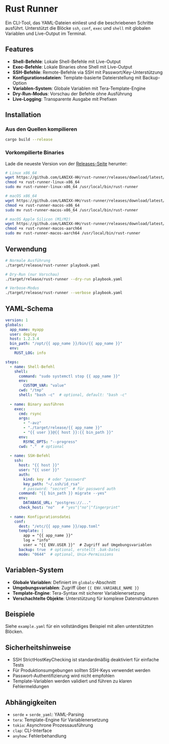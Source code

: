 # Rust Runner

Ein CLI-Tool, das YAML-Dateien einliest und die beschriebenen Schritte ausführt. Unterstützt die Blöcke `ssh`, `conf`, `exec` und `shell` mit globalen Variablen und Live-Output im Terminal.

## Features

- **Shell-Befehle**: Lokale Shell-Befehle mit Live-Output
- **Exec-Befehle**: Lokale Binaries ohne Shell mit Live-Output  
- **SSH-Befehle**: Remote-Befehle via SSH mit Passwort/Key-Unterstützung
- **Konfigurationsdateien**: Template-basierte Dateierstellung mit Backup-Option
- **Variablen-System**: Globale Variablen mit Tera-Template-Engine
- **Dry-Run-Modus**: Vorschau der Befehle ohne Ausführung
- **Live-Logging**: Transparente Ausgabe mit Prefixen

## Installation

### Aus den Quellen kompilieren

```bash
cargo build --release
```

### Vorkompilierte Binaries

Lade die neueste Version von der [Releases-Seite](https://github.com/lanixx-hh/rust-runner/releases) herunter:

```bash
# Linux x86_64
wget https://github.com/LANIXX-HH/rust-runner/releases/download/latest/rust-runner-linux-x86_64
chmod +x rust-runner-linux-x86_64
sudo mv rust-runner-linux-x86_64 /usr/local/bin/rust-runner

# macOS x86_64
wget https://github.com/LANIXX-HH/rust-runner/releases/download/latest/rust-runner-macos-x86_64
chmod +x rust-runner-macos-x86_64
sudo mv rust-runner-macos-x86_64 /usr/local/bin/rust-runner

# macOS Apple Silicon (M1/M2)
wget https://github.com/LANIXX-HH/rust-runner/releases/download/latest/rust-runner-macos-aarch64
chmod +x rust-runner-macos-aarch64
sudo mv rust-runner-macos-aarch64 /usr/local/bin/rust-runner
```

## Verwendung

```bash
# Normale Ausführung
./target/release/rust-runner playbook.yaml

# Dry-Run (nur Vorschau)
./target/release/rust-runner --dry-run playbook.yaml

# Verbose-Modus
./target/release/rust-runner --verbose playbook.yaml
```

## YAML-Schema

```yaml
version: 1
globals:
  app_name: myapp
  user: deploy
  host: 1.2.3.4
  bin_path: "/opt/{{ app_name }}/bin/{{ app_name }}"
  env:
    RUST_LOG: info

steps:
  - name: Shell-Befehl
    shell:
      command: "sudo systemctl stop {{ app_name }}"
      env:
        CUSTOM_VAR: "value"
      cwd: "/tmp"
      shell: "bash -c"  # optional, default: "bash -c"
  
  - name: Binary ausführen
    exec:
      cmd: rsync
      args:
        - "-avz"
        - "./target/release/{{ app_name }}"
        - "{{ user }}@{{ host }}:{{ bin_path }}"
      env:
        RSYNC_OPTS: "--progress"
      cwd: "."  # optional
  
  - name: SSH-Befehl
    ssh:
      host: "{{ host }}"
      user: "{{ user }}"
      auth:
        kind: key  # oder "password"
        key_path: "~/.ssh/id_rsa"
        # password: "secret"  # für password auth
      command: "{{ bin_path }} migrate --yes"
      env:
        DATABASE_URL: "postgres://..."
      check_host: "no"   # "yes"|"no"|"fingerprint"
  
  - name: Konfigurationsdatei
    conf:
      dest: "/etc/{{ app_name }}/app.toml"
      template: |
        app = "{{ app_name }}"
        log = "info"
        user = "{{ ENV.USER }}"  # Zugriff auf Umgebungsvariablen
      backup: true  # optional, erstellt .bak-Datei
      mode: "0644"  # optional, Unix-Permissions
```

## Variablen-System

- **Globale Variablen**: Definiert im `globals`-Abschnitt
- **Umgebungsvariablen**: Zugriff über `{{ ENV.VARIABLE_NAME }}`
- **Template-Engine**: Tera-Syntax mit sicherer Variablenersetzung
- **Verschachtelte Objekte**: Unterstützung für komplexe Datenstrukturen

## Beispiele

Siehe `example.yaml` für ein vollständiges Beispiel mit allen unterstützten Blöcken.

## Sicherheitshinweise

- SSH StrictHostKeyChecking ist standardmäßig deaktiviert für einfache Tests
- Für Produktionsumgebungen sollten SSH-Keys verwendet werden
- Passwort-Authentifizierung wird nicht empfohlen
- Template-Variablen werden validiert und führen zu klaren Fehlermeldungen

## Abhängigkeiten

- `serde` + `serde_yaml`: YAML-Parsing
- `tera`: Template-Engine für Variablenersetzung
- `tokio`: Asynchrone Prozessausführung
- `clap`: CLI-Interface
- `anyhow`: Fehlerbehandlung

